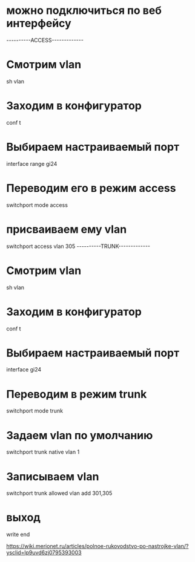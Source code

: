 # можно подключиться по веб интерфейсу

----------ACCESS-------------

# Смотрим vlan

sh vlan

# Заходим в конфигуратор

conf t

# Выбираем настраиваемый порт

interface range gi24

# Переводим его в режим access

switchport mode access

# присваиваем ему vlan

switchport access vlan 305
----------TRUNK-------------

# Смотрим vlan

sh vlan

# Заходим в конфигуратор

conf t

# Выбираем настраиваемый порт

interface gi24

# Переводим в режим trunk

switchport mode trunk

# Задаем vlan по умолчанию

switchport trunk native vlan 1

# Записываем vlan

switchport trunk allowed vlan add 301,305

# выход

write
end

https://wiki.merionet.ru/articles/polnoe-rukovodstvo-po-nastrojke-vlan/?ysclid=lp9uvd6zj0795393003
